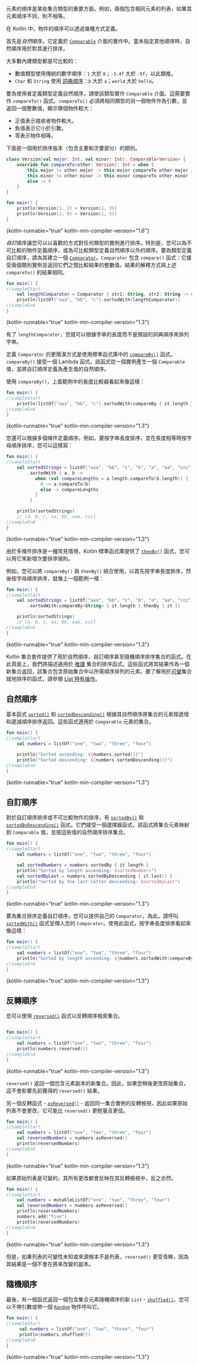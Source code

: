 [//]: # (title: 排序)

元素的順序是某些集合類型的重要方面。例如，兩個包含相同元素的列表，如果其元素順序不同，則不相等。

在 Kotlin 中，物件的順序可以透過幾種方式定義。

首先是*自然*順序。它定義於 [`Comparable`](https://kotlinlang.org/api/latest/jvm/stdlib/kotlin/-comparable/index.html) 介面的實作中。當未指定其他順序時，自然順序用於對其進行排序。

大多數內建類型都是可比較的：

*   數值類型使用傳統的數字順序：`1` 大於 `0`；`-3.4f` 大於 `-5f`，以此類推。
*   `Char` 和 `String` 使用 [詞典順序](https://en.wikipedia.org/wiki/Lexicographical_order)：`b` 大於 `a`；`world` 大於 `hello`。

要為使用者定義類型定義自然順序，請使該類型實作 `Comparable` 介面。這需要實作 `compareTo()` 函式。`compareTo()` 必須將相同類型的另一個物件作為引數，並返回一個整數值，顯示哪個物件較大：

*   正值表示接收者物件較大。
*   負值表示它小於引數。
*   零表示物件相等。

下面是一個用於排序版本（包含主要和次要部分）的類別。

```kotlin
class Version(val major: Int, val minor: Int): Comparable<Version> {
    override fun compareTo(other: Version): Int = when {
        this.major != other.major -> this.major compareTo other.major // 以中綴形式的 compareTo()
        this.minor != other.minor -> this.minor compareTo other.minor
        else -> 0
    }
}

fun main() {    
    println(Version(1, 2) > Version(1, 3))
    println(Version(2, 0) > Version(1, 5))
}
```
{kotlin-runnable="true" kotlin-min-compiler-version="1.6"}

*自訂*順序讓您可以以喜歡的方式對任何類型的實例進行排序。特別是，您可以為不可比較的物件定義順序，或為可比較類型定義自然順序以外的順序。要為類型定義自訂順序，請為其建立一個 [`Comparator`](https://kotlinlang.org/api/latest/jvm/stdlib/kotlin/-comparator/index.html)。`Comparator` 包含 `compare()` 函式：它接受兩個類別實例並返回它們之間比較結果的整數值。結果的解釋方式與上述 `compareTo()` 的結果相同。

```kotlin
fun main() {
//sampleStart
    val lengthComparator = Comparator { str1: String, str2: String -> str1.length - str2.length }
    println(listOf("aaa", "bb", "c").sortedWith(lengthComparator))
//sampleEnd
}
```
{kotlin-runnable="true" kotlin-min-compiler-version="1.3"}

有了 `lengthComparator`，您就可以根據字串的長度而不是預設的詞典順序來排列字串。

定義 `Comparator` 的更簡潔方式是使用標準函式庫中的 [`compareBy()`](https://kotlinlang.org/api/latest/jvm/stdlib/kotlin.comparisons/compare-by.html) 函式。`compareBy()` 接受一個 Lambda 函式，該函式從一個實例產生一個 `Comparable` 值，並將自訂順序定義為產生值的自然順序。

使用 `compareBy()`，上面範例中的長度比較器看起來像這樣：

```kotlin
fun main() {
//sampleStart    
    println(listOf("aaa", "bb", "c").sortedWith(compareBy { it.length }))
//sampleEnd
}
```
{kotlin-runnable="true" kotlin-min-compiler-version="1.3"}

您還可以根據多個條件定義順序。例如，要按字串長度排序，並在長度相等時按字母順序排序，您可以這樣寫：

```kotlin
fun main() {
//sampleStart
    val sortedStrings = listOf("aaa", "bb", "c", "b", "a", "aa", "ccc")
        .sortedWith { a, b -> 
           when (val compareLengths = a.length.compareTo(b.length)) {
             0 -> a.compareTo(b)
             else -> compareLengths
           }
         }

    println(sortedStrings)
    // [a, b, c, aa, bb, aaa, ccc]
//sampleEnd
}
```
{kotlin-runnable="true" kotlin-min-compiler-version="1.3"}

由於多條件排序是一種常見情境，Kotlin 標準函式庫提供了 [`thenBy()`](https://kotlinlang.org/api/core/kotlin-stdlib/kotlin.comparisons/then-by.html) 函式，您可以用它來新增次要排序規則。

例如，您可以將 `compareBy()` 與 `thenBy()` 結合使用，以首先按字串長度排序，然後按字母順序排序，就像上一個範例一樣：

```kotlin
fun main() {
//sampleStart
    val sortedStrings = listOf("aaa", "bb", "c", "b", "a", "aa", "ccc")
        .sortedWith(compareBy<String> { it.length }.thenBy { it })

    println(sortedStrings)
    // [a, b, c, aa, bb, aaa, ccc]
//sampleEnd
}
```
{kotlin-runnable="true" kotlin-min-compiler-version="1.3"}

Kotlin 集合套件提供了用於自然順序、自訂順序甚至隨機順序排序集合的函式。在此頁面上，我們將描述適用於 [唯讀](collections-overview.md#collection-types) 集合的排序函式。這些函式將其結果作為一個新集合返回，該集合包含原始集合中以所需順序排列的元素。要了解用於[可變](collections-overview.md#collection-types)集合就地排序的函式，請參閱 [List 特有操作](list-operations.md#sort)。

## 自然順序

基本函式 [`sorted()`](https://kotlinlang.org/api/latest/jvm/stdlib/kotlin.collections/sorted.html) 和 [`sortedDescending()`](https://kotlinlang.org/api/latest/jvm/stdlib/kotlin.collections/sorted-descending.html) 根據其自然順序將集合的元素按遞增和遞減順序排序返回。這些函式適用於 `Comparable` 元素的集合。

```kotlin
fun main() {
//sampleStart
    val numbers = listOf("one", "two", "three", "four")

    println("Sorted ascending: ${numbers.sorted()}")
    println("Sorted descending: ${numbers.sortedDescending()}")
//sampleEnd
}
```
{kotlin-runnable="true" kotlin-min-compiler-version="1.3"}

## 自訂順序
 
對於自訂順序排序或不可比較物件的排序，有 [`sortedBy()`](https://kotlinlang.org/api/latest/jvm/stdlib/kotlin.collections/sorted-by.html) 和 [`sortedByDescending()`](https://kotlinlang.org/api/latest/jvm/stdlib/kotlin.collections/sorted-by-descending.html) 函式。它們接受一個選擇器函式，該函式將集合元素映射到 `Comparable` 值，並按這些值的自然順序排序集合。

```kotlin
fun main() {
//sampleStart
    val numbers = listOf("one", "two", "three", "four")

    val sortedNumbers = numbers.sortedBy { it.length }
    println("Sorted by length ascending: $sortedNumbers")
    val sortedByLast = numbers.sortedByDescending { it.last() }
    println("Sorted by the last letter descending: $sortedByLast")
//sampleEnd
}
```
{kotlin-runnable="true" kotlin-min-compiler-version="1.3"}

要為集合排序定義自訂順序，您可以提供自己的 `Comparator`。為此，請呼叫 [`sortedWith()`](https://kotlinlang.org/api/latest/jvm/stdlib/kotlin.collections/sorted-with.html) 函式並傳入您的 `Comparator`。使用此函式，按字串長度排序看起來像這樣：

```kotlin
fun main() {
//sampleStart
    val numbers = listOf("one", "two", "three", "four")
    println("Sorted by length ascending: ${numbers.sortedWith(compareBy { it.length })}")
//sampleEnd
}
```
{kotlin-runnable="true" kotlin-min-compiler-version="1.3"}

## 反轉順序

您可以使用 [`reversed()`](https://kotlinlang.org/api/latest/jvm/stdlib/kotlin.collections/reversed.html) 函式以反轉順序檢索集合。

```kotlin

fun main() {
//sampleStart
    val numbers = listOf("one", "two", "three", "four")
    println(numbers.reversed())
//sampleEnd
}
```
{kotlin-runnable="true" kotlin-min-compiler-version="1.3"}

`reversed()` 返回一個包含元素副本的新集合。因此，如果您稍後更改原始集合，這不會影響先前獲得的 `reversed()` 結果。

另一個反轉函式 - [`asReversed()`](https://kotlinlang.org/api/latest/jvm/stdlib/kotlin.collections/as-reversed.html) - 返回同一集合實例的反轉檢視，因此如果原始列表不會更改，它可能比 `reversed()` 更輕量且更佳。

```kotlin
fun main() {
//sampleStart
    val numbers = listOf("one", "two", "three", "four")
    val reversedNumbers = numbers.asReversed()
    println(reversedNumbers)
//sampleEnd
}
```
{kotlin-runnable="true" kotlin-min-compiler-version="1.3"}

如果原始列表是可變的，其所有更改都會反映在其反轉檢視中，反之亦然。

```kotlin
fun main() {
//sampleStart
    val numbers = mutableListOf("one", "two", "three", "four")
    val reversedNumbers = numbers.asReversed()
    println(reversedNumbers)
    numbers.add("five")
    println(reversedNumbers)
//sampleEnd
}
```
{kotlin-runnable="true" kotlin-min-compiler-version="1.3"}

但是，如果列表的可變性未知或來源根本不是列表，`reversed()` 更受青睞，因為其結果是一個不會在將來改變的副本。

## 隨機順序

最後，有一個函式返回一個包含集合元素隨機順序的新 `List` - [`shuffled()`](https://kotlinlang.org/api/latest/jvm/stdlib/kotlin.collections/shuffled.html)。您可以不帶引數或帶一個 [`Random`](https://kotlinlang.org/api/latest/jvm/stdlib/kotlin.random/-random/index.html) 物件呼叫它。

```kotlin
fun main() {
//sampleStart
     val numbers = listOf("one", "two", "three", "four")
     println(numbers.shuffled())
//sampleEnd
}
```
{kotlin-runnable="true" kotlin-min-compiler-version="1.3"}